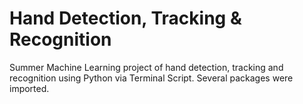 # Hand Detection, Tracking & Recognition

Summer Machine Learning project of hand detection, tracking and recognition using Python via Terminal Script. Several packages were imported.
